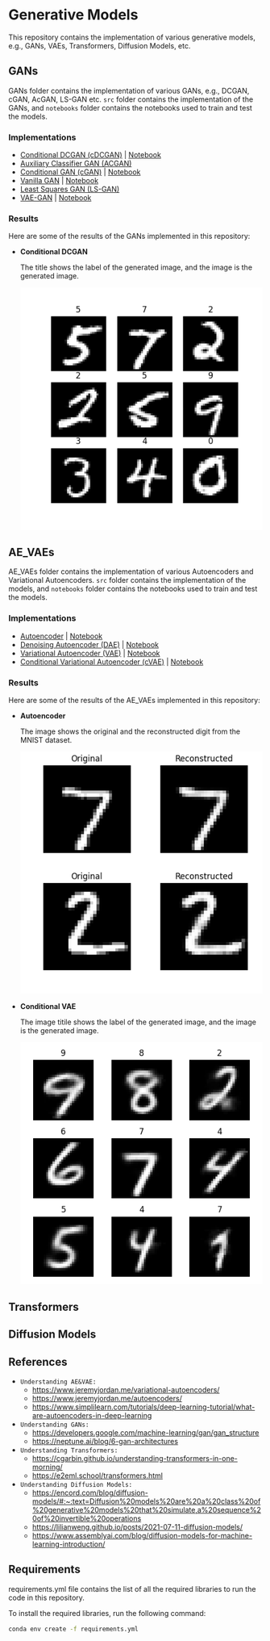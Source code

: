 # Generative Models
This repository contains the implementation of various generative models, e.g., GANs, VAEs, Transformers, Diffusion Models, etc.

## GANs
GANs folder contains the implementation of various GANs, e.g., DCGAN, cGAN, AcGAN, LS-GAN etc. 
 `src` folder contains the implementation of the GANs, and `notebooks` folder contains the notebooks used to train and test the models.
 ### Implementations
- [Conditional DCGAN (cDCGAN)](models/GANs/src/cDCGAN.py) | [Notebook](models/GANs/notebooks/cDCGAN.ipynb)
- [Auxiliary Classifier GAN (ACGAN)](models/GANs/src/AcGAN.py)
- [Conditional GAN (cGAN)](models/GANs/src/cGAN.py) | [Notebook](models/GANs/notebooks/cGAN.ipynb)
- [Vanilla GAN](models/GANs/src/GAN.py) | [Notebook](models/GANs/notebooks/GAN.ipynb)
- [Least Squares GAN (LS-GAN)](models/GANs/src/LS_GAN.py)
- [VAE-GAN](models/GANs/src/VAE_GAN.py) | [Notebook](models/GANs/notebooks/VAE_GAN.ipynb)

 ### Results
 Here are some of the results of the GANs implemented in this repository:
- **Conditional DCGAN**

    The title shows the label of the generated image, and the image is the generated image.

    ![DCGAN](results/cDCGAN_MNIST.png)




## AE_VAEs
AE_VAEs folder contains the implementation of various Autoencoders and Variational Autoencoders.
    `src` folder contains the implementation of the models, and `notebooks` folder contains the notebooks used to train and test the models.
### Implementations
- [Autoencoder](models/AE_VAEs/src/AE.py) | [Notebook](models/AE_VAEs/notebooks/AE.ipynb)
- [Denoising Autoencoder (DAE)](models/AE_VAEs/src/denoising_AE.py) | [Notebook](models/AE_VAEs/notebooks/denoising_AE.ipynb)
- [Variational Autoencoder (VAE)](models/AE_VAEs/src/VAE.py) | [Notebook](models/AE_VAEs/notebooks/VAE.ipynb)
- [Conditional Variational Autoencoder (cVAE)](models/AE_VAEs/src/cVAE.py)
 | [Notebook](models/AE_VAEs/notebooks/cVAE.ipynb)


### Results
Here are some of the results of the AE_VAEs implemented in this repository:

- **Autoencoder**

    The image shows the original and the reconstructed digit
    from the MNIST dataset.

    ![AE](results/AE_MNIST.png)

- **Conditional VAE**

    The image titile shows the label of the generated image, and the image is the generated image.

    ![VAE](results/cVAE_MNIST.png)

## Transformers

## Diffusion Models

## References
- `Understanding AE&VAE: `
    - https://www.jeremyjordan.me/variational-autoencoders/
    - https://www.jeremyjordan.me/autoencoders/
    - https://www.simplilearn.com/tutorials/deep-learning-tutorial/what-are-autoencoders-in-deep-learning
- `Understanding GANs: `
    - https://developers.google.com/machine-learning/gan/gan_structure
    - https://neptune.ai/blog/6-gan-architectures
- `Understanding Transformers: ` 
    - https://cgarbin.github.io/understanding-transformers-in-one-morning/
    - https://e2eml.school/transformers.html
- `Understanding Diffusion Models: `
    - https://encord.com/blog/diffusion-models/#:~:text=Diffusion%20models%20are%20a%20class%20of%20generative%20models%20that%20simulate,a%20sequence%20of%20invertible%20operations
    - https://lilianweng.github.io/posts/2021-07-11-diffusion-models/
    - https://www.assemblyai.com/blog/diffusion-models-for-machine-learning-introduction/




## Requirements
requirements.yml file contains the list of all the required libraries to run the code in this repository.

To install the required libraries, run the following command:
```bash
conda env create -f requirements.yml
```






